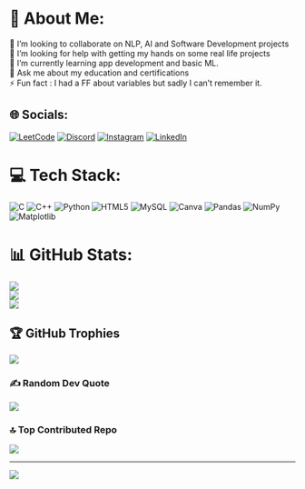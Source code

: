 # 💫 About Me:
👯 I’m looking to collaborate on NLP, AI and Software Development projects <br>🤝 I’m looking for help with getting my hands on some real life projects<br>🌱 I’m currently learning app development and basic ML.<br>💬 Ask me about my education and certifications<br>⚡ Fun fact : I had a FF about variables but sadly I can’t remember it.


## 🌐 Socials:
[![LeetCode](https://img.shields.io/badge/-LeetCode-lightgrey?logo=leetcode&logoColor=white)](https://leetcode.com/Tushar_V/) [![Discord](https://img.shields.io/badge/Discord-%237289DA.svg?logo=discord&logoColor=white)](https://discord.gg/https://discord.gg/cHTrVQQQ) [![Instagram](https://img.shields.io/badge/Instagram-%23E4405F.svg?logo=Instagram&logoColor=white)](https://instagram.com/https://www.instagram.com/__omni._/) [![LinkedIn](https://img.shields.io/badge/LinkedIn-%230077B5.svg?logo=linkedin&logoColor=white)](https://linkedin.com/in/https://www.linkedin.com/in/omni-manwani/) 

# 💻 Tech Stack:
![C](https://img.shields.io/badge/c-%2300599C.svg?style=plastic&logo=c&logoColor=white) ![C++](https://img.shields.io/badge/c++-%2300599C.svg?style=plastic&logo=c%2B%2B&logoColor=white) ![Python](https://img.shields.io/badge/python-3670A0?style=plastic&logo=python&logoColor=ffdd54) ![HTML5](https://img.shields.io/badge/html5-%23E34F26.svg?style=plastic&logo=html5&logoColor=white) ![MySQL](https://img.shields.io/badge/mysql-%2300000f.svg?style=plastic&logo=mysql&logoColor=white) ![Canva](https://img.shields.io/badge/Canva-%2300C4CC.svg?style=plastic&logo=Canva&logoColor=white) ![Pandas](https://img.shields.io/badge/pandas-%23150458.svg?style=plastic&logo=pandas&logoColor=white) ![NumPy](https://img.shields.io/badge/numpy-%23013243.svg?style=plastic&logo=numpy&logoColor=white) ![Matplotlib](https://img.shields.io/badge/Matplotlib-%23ffffff.svg?style=plastic&logo=Matplotlib&logoColor=black)
# 📊 GitHub Stats:
![](https://github-readme-stats.vercel.app/api?username=omnimanwani&theme=highcontrast&hide_border=true&include_all_commits=true&count_private=true)<br/>
![](https://github-readme-streak-stats.herokuapp.com/?user=omnimanwani&theme=highcontrast&hide_border=true)<br/>
![](https://github-readme-stats.vercel.app/api/top-langs/?username=omnimanwani&theme=highcontrast&hide_border=true&include_all_commits=true&count_private=true&layout=compact)

## 🏆 GitHub Trophies
![](https://github-profile-trophy.vercel.app/?username=omnimanwani&theme=radical&no-frame=true&no-bg=false&margin-w=4)

### ✍️ Random Dev Quote
![](https://quotes-github-readme.vercel.app/api?type=vetical&theme=tokyonight)

### 🔝 Top Contributed Repo
![](https://github-contributor-stats.vercel.app/api?username=omnimanwani&limit=5&theme=tokyonight&combine_all_yearly_contributions=true)

---
[![](https://visitcount.itsvg.in/api?id=omnimanwani&icon=3&color=12)](https://visitcount.itsvg.in)

<!-- Proudly created with GPRM ( https://gprm.itsvg.in ) -->
